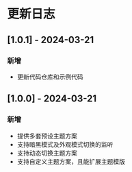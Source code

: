 # 更新日志

## [1.0.1] - 2024-03-21

### 新增

* 更新代码仓库和示例代码

## [1.0.0] - 2024-03-21

### 新增

* 提供多套预设主题方案
* 支持暗黑模式及外观模式切换的监听
* 支持动态切换主题方案
* 支持自定义主题方案，且能扩展主题模版
